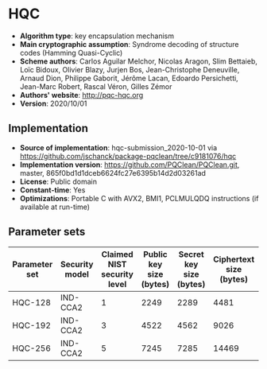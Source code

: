 # HQC

- **Algorithm type**: key encapsulation mechanism
- **Main cryptographic assumption**: Syndrome decoding of structure codes (Hamming Quasi-Cyclic)
- **Scheme authors**: Carlos Aguilar Melchor, Nicolas Aragon, Slim Bettaieb, Loïc Bidoux, Olivier Blazy, Jurjen Bos, Jean-Christophe Deneuville, Arnaud Dion, Philippe Gaborit, Jérôme Lacan, Edoardo Persichetti, Jean-Marc Robert, Rascal Véron, Gilles Zémor
- **Authors' website**: http://pqc-hqc.org
- **Version**: 2020/10/01

## Implementation

- **Source of implementation**: hqc-submission_2020-10-01 via https://github.com/jschanck/package-pqclean/tree/c9181076/hqc
- **Implementation version**: https://github.com/PQClean/PQClean.git, master, 865f0bd1d1dceb6624fc27e6395b14d2d03261ad
- **License**: Public domain
- **Constant-time**: Yes
- **Optimizations**: Portable C with AVX2, BMI1, PCLMULQDQ instructions (if available at run-time)

## Parameter sets

| Parameter set | Security model | Claimed NIST security level | Public key size (bytes) | Secret key size (bytes) | Ciphertext size (bytes) | Shared secret size (bytes) |
| ------------- | -------------- | --------------------------- | ----------------------- | ----------------------- | ----------------------- | -------------------------- |
| HQC-128       | IND-CCA2       | 1                           | 2249                    | 2289                    | 4481                    | 64                         |
| HQC-192       | IND-CCA2       | 3                           | 4522                    | 4562                    | 9026                    | 64                         |
| HQC-256       | IND-CCA2       | 5                           | 7245                    | 7285                    | 14469                   | 64                         |
